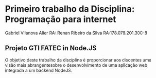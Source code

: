 # Primeiro trabalho da Disciplina: Programação para internet

Gabriel Vilanova Alier          RA:
Renan Ribeiro da Silva          RA:178.078.201.300-8

## Projeto GTI FATEC in Node.JS
O objetivo deste trabalho da disciplina é proporcionar aos discentes uma visão mais abrangentesobre 
o desenvolvimento de uma aplicação web integrada a um backend NodeJS.
